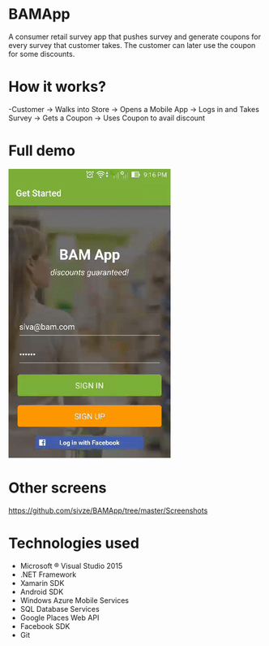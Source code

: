 # BAMApp
A consumer retail survey app that pushes survey and generate coupons for every survey that customer takes. The customer can later use the coupon for some discounts.

# How it works?
 -Customer -> Walks into Store
		   -> Opens a Mobile App
		   -> Logs in and Takes Survey
		   -> Gets a Coupon
		   -> Uses Coupon to avail discount

 # Full demo
 ![alt tag](https://github.com/sivze/BAMApp/blob/master/Screenshots/FullDemo.gif)
 
 # Other screens
 https://github.com/sivze/BAMApp/tree/master/Screenshots

 # Technologies used
 - Microsoft ® Visual Studio 2015
 - .NET Framework
 - Xamarin SDK
 - Android SDK
 - Windows Azure Mobile Services
 - SQL Database Services
 - Google Places  Web API
 - Facebook SDK
 - Git
